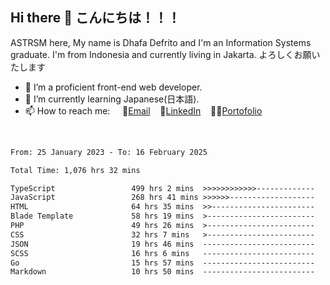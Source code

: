## Hi there 👋 こんにちは！！！
ASTRSM here, My name is Dhafa Defrito and I'm an Information Systems graduate. I'm from Indonesia and currently living in Jakarta. よろしくお願いたします

- 🔭 I’m a proficient front-end web developer.
- 🌱 I’m currently learning Japanese(日本語).
- 📫 How to reach me: &nbsp;&nbsp;&nbsp;&nbsp;📧[Email](ddefrito@gmail.com)&nbsp;&nbsp;&nbsp;&nbsp;💼[LinkedIn](https://www.linkedin.com/in/dhafa-defrita-rama-yudistira-9357a9229/)&nbsp;&nbsp;&nbsp;&nbsp;👨‍🎨[Portofolio](https://ddefrito.vercel.app/)
<br>
<!-- <p align="left">
<a href="https://github.com/ASTRSM">
  <img height="180em" src="https://github-readme-stats-eight-theta.vercel.app/api?username=ASTRSM&show_icons=true&theme=dracula&include_all_commits=true&count_private=true"/>
  <img height="180em" src="https://github-readme-stats-eight-theta.vercel.app/api/top-langs/?username=ASTRSM&layout=compact&langs_count=8&theme=dracula"/>
</a>
</p> -->

<!--START_SECTION:waka-->

```txt
From: 25 January 2023 - To: 16 February 2025

Total Time: 1,076 hrs 32 mins

TypeScript                 499 hrs 2 mins  >>>>>>>>>>>>-------------   46.36 %
JavaScript                 268 hrs 41 mins >>>>>>-------------------   24.96 %
HTML                       64 hrs 35 mins  >>-----------------------   06.00 %
Blade Template             58 hrs 19 mins  >------------------------   05.42 %
PHP                        49 hrs 26 mins  >------------------------   04.59 %
CSS                        32 hrs 7 mins   >------------------------   02.98 %
JSON                       19 hrs 46 mins  -------------------------   01.84 %
SCSS                       16 hrs 6 mins   -------------------------   01.50 %
Go                         15 hrs 57 mins  -------------------------   01.48 %
Markdown                   10 hrs 50 mins  -------------------------   01.01 %
```

<!--END_SECTION:waka-->
